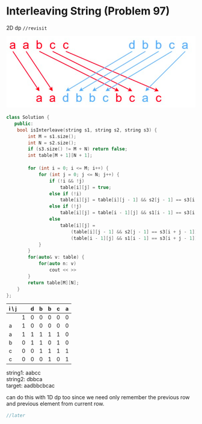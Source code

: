 # Interleaving String (Problem 97)

2D dp `//revisit`

<img src="./Images/147.png" alt="Image" width="700">

```cpp
class Solution {
   public:
    bool isInterleave(string s1, string s2, string s3) {
        int M = s1.size();
        int N = s2.size();
        if (s3.size() != M + N) return false;
        int table[M + 1][N + 1];

        for (int i = 0; i <= M; i++) {
            for (int j = 0; j <= N; j++) {
                if (!i && !j)
                    table[i][j] = true;
                else if (!i)
                    table[i][j] = table[i][j - 1] && s2[j - 1] == s3[i + j - 1];
                else if (!j)
                    table[i][j] = table[i - 1][j] && s1[i - 1] == s3[i + j - 1];
                else
                    table[i][j] =
                        (table[i][j - 1] && s2[j - 1] == s3[i + j - 1]) ||
                        (table[i - 1][j] && s1[i - 1] == s3[i + j - 1]);
            }
        }
        for(auto& v: table) {
            for(auto n: v)
                cout << >>
        }
        return table[M][N];
    }
};
```

| i \ j |     | d   | b   | b   | c   | a   |
| ----- | --- | --- | --- | --- | --- | --- |
|       | 1   | 0   | 0   | 0   | 0   | 0   |
| a     | 1   | 0   | 0   | 0   | 0   | 0   |
| a     | 1   | 1   | 1   | 1   | 1   | 0   |
| b     | 0   | 1   | 1   | 0   | 1   | 0   |
| c     | 0   | 0   | 1   | 1   | 1   | 1   |
| c     | 0   | 0   | 0   | 1   | 0   | 1   |

string1: aabcc  
string2: dbbca  
target: aadbbcbcac

can do this with 1D dp too since we need only remember the previous row and
previous element from current row.

```cpp
//later
```
